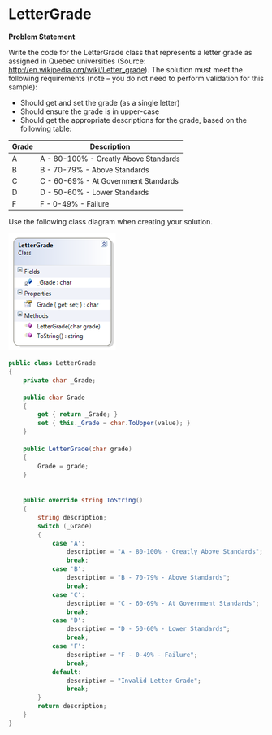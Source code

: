 ---
---
# LetterGrade

**Problem Statement**

Write the code for the LetterGrade class that represents a letter grade as assigned in Quebec universities (Source: http://en.wikipedia.org/wiki/Letter_grade). The solution must meet the following requirements (note – you do not need to perform validation for this sample):

* Should get and set the grade (as a single letter)
* Should ensure the grade is in upper-case
* Should get the appropriate descriptions for the grade, based on the following table:

Grade | Description
------|--------------------------------------
A     | A - 80-100% - Greatly Above Standards
B     | B - 70-79% - Above Standards
C     | C - 60-69% - At Government Standards
D     | D - 50-60% - Lower Standards
F     | F - 0-49% - Failure

Use the following class diagram when creating your solution.

![](H-LetterGrade.png)
 
```csharp
public class LetterGrade
{
    private char _Grade;

    public char Grade
    {
        get { return _Grade; }
        set { this._Grade = char.ToUpper(value); }
    }

    public LetterGrade(char grade)
    {
        Grade = grade;
    }


    public override string ToString()
    {
        string description;
        switch (_Grade)
        {
            case 'A':
                description = "A - 80-100% - Greatly Above Standards";
                break;
            case 'B':
                description = "B - 70-79% - Above Standards";
                break;
            case 'C':
                description = "C - 60-69% - At Government Standards";
                break;
            case 'D':
                description = "D - 50-60% - Lower Standards";
                break;
            case 'F':
                description = "F - 0-49% - Failure";
                break;
            default:
                description = "Invalid Letter Grade";
                break;
        }
        return description;
    }
}
```
